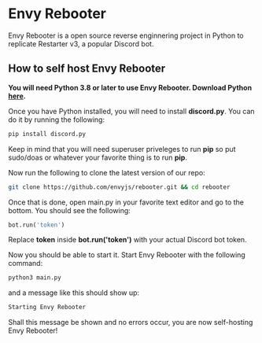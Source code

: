 # Envy Rebooter
Envy Rebooter is a open source reverse enginnering project in Python to replicate Restarter v3, a popular Discord bot.
## How to self host Envy Rebooter
**You will need Python 3.8 or later to use Envy Rebooter. Download Python [here](https://www.python.org/).**

Once you have Python installed, you will need to install **discord.py**. You can do it by running the following:
```bash
pip install discord.py
```
Keep in mind that you will need superuser priveleges to run **pip** so put sudo/doas or whatever your favorite thing is to run **pip**.

Now run the following to clone the latest version of our repo:
```bash
git clone https://github.com/envyjs/rebooter.git && cd rebooter
```

Once that is done, open main.py in your favorite text editor and go to the bottom. You should see the following:

```python
bot.run('token')
```

Replace **token** inside **bot.run('token')** with your actual Discord bot token.

Now you should be able to start it. Start Envy Rebooter with the following command:

```bash
python3 main.py
```

and a message like this should show up:

```bash
Starting Envy Rebooter
```

Shall this message be shown and no errors occur, you are now self-hosting Envy Rebooter!
